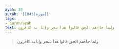 ```yaml
---
ayah: 30
surah: '[[043|سورة]]'
tags:
- quran/ayah
text: ولما جاءهم الحق قالوا هذا سحر وإنا به كافرون
---
```

> ولما جاءهم الحق قالوا هذا سحر وإنا به كافرون
